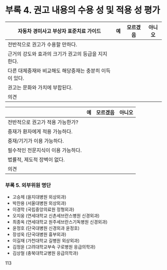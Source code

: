 # 부록 4. 권고 내용의 수용 성 및 적용 성 평가

| 자동차 경미사고 부상자 표준치료 가이드 | 예 | 모르겠음 | 아니오 |
|---|---|---|---|
| 전반적으로 권고가 수용할 만하다. | | | |
| 근거의 강도와 효과의 크기가 권고의 등급을 지지한다. | | | |
| 다른 대체중재와 비교해도 해당중재는 충분히 이득이 있다. | | | |
| 권고는 문화와 가치에 부합된다. | | | |
| 의견 | | | |

| | 예 | 모르겠음 | 아니오 |
|---|---|---|---|
| 전반적으로 권고가 적용 가능한가? | | | |
| 중재가 환자에게 적용 가능하다. | | | |
| 중재/기기가 이용 가능하다. | | | |
| 필수적인 전문지식이 이용 가능하다. | | | |
| 법률적, 제도적 장벽이 없다. | | | |
| 의견 | | | |

### 부록 5. 외부위원 명단

- 고승제 (을지대병원 외상외과)
- 박찬용 (서울대병원 외상외과)
- 이경학 (국립중앙의료원 정형외과)
- 오지웅 (연세대학교 신촌세브란스병원 신경외과)
- 최종옥 (연세대학교 원주세브란스기독병원 신경외과)
- 윤정호 (단국대병원 신경외과 윤정호)
- 장성욱 (단국대병원 흉부외과)
- 이길재 (가천대학교 길병원 외상외과)
- 김정윤 (고려대학교부속 구로병원 응급의학과)
- 김상철 (충북대학교병원 응급의학과)

<PAGE>113